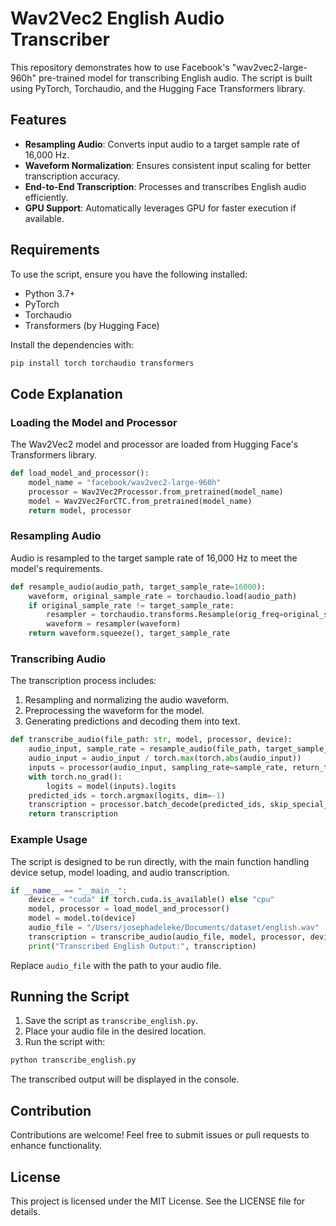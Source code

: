 # Wav2Vec2 English Audio Transcriber

This repository demonstrates how to use Facebook's "wav2vec2-large-960h" pre-trained model for transcribing English audio. The script is built using PyTorch, Torchaudio, and the Hugging Face Transformers library.

## Features
- **Resampling Audio**: Converts input audio to a target sample rate of 16,000 Hz.
- **Waveform Normalization**: Ensures consistent input scaling for better transcription accuracy.
- **End-to-End Transcription**: Processes and transcribes English audio efficiently.
- **GPU Support**: Automatically leverages GPU for faster execution if available.

## Requirements
To use the script, ensure you have the following installed:

- Python 3.7+
- PyTorch
- Torchaudio
- Transformers (by Hugging Face)

Install the dependencies with:
```bash
pip install torch torchaudio transformers
```

## Code Explanation

### Loading the Model and Processor
The Wav2Vec2 model and processor are loaded from Hugging Face's Transformers library.
```python
def load_model_and_processor():
    model_name = "facebook/wav2vec2-large-960h"
    processor = Wav2Vec2Processor.from_pretrained(model_name)
    model = Wav2Vec2ForCTC.from_pretrained(model_name)
    return model, processor
```

### Resampling Audio
Audio is resampled to the target sample rate of 16,000 Hz to meet the model's requirements.
```python
def resample_audio(audio_path, target_sample_rate=16000):
    waveform, original_sample_rate = torchaudio.load(audio_path)
    if original_sample_rate != target_sample_rate:
        resampler = torchaudio.transforms.Resample(orig_freq=original_sample_rate, new_freq=target_sample_rate)
        waveform = resampler(waveform)
    return waveform.squeeze(), target_sample_rate
```

### Transcribing Audio
The transcription process includes:
1. Resampling and normalizing the audio waveform.
2. Preprocessing the waveform for the model.
3. Generating predictions and decoding them into text.

```python
def transcribe_audio(file_path: str, model, processor, device):
    audio_input, sample_rate = resample_audio(file_path, target_sample_rate=16000)
    audio_input = audio_input / torch.max(torch.abs(audio_input))
    inputs = processor(audio_input, sampling_rate=sample_rate, return_tensors="pt", padding=True).input_values.to(device)
    with torch.no_grad():
        logits = model(inputs).logits
    predicted_ids = torch.argmax(logits, dim=-1)
    transcription = processor.batch_decode(predicted_ids, skip_special_tokens=True)[0]
    return transcription
```

### Example Usage
The script is designed to be run directly, with the main function handling device setup, model loading, and audio transcription.
```python
if __name__ == "__main__":
    device = "cuda" if torch.cuda.is_available() else "cpu"
    model, processor = load_model_and_processor()
    model = model.to(device)
    audio_file = "/Users/josephadeleke/Documents/dataset/english.wav"
    transcription = transcribe_audio(audio_file, model, processor, device)
    print("Transcribed English Output:", transcription)
```

Replace `audio_file` with the path to your audio file.

## Running the Script
1. Save the script as `transcribe_english.py`.
2. Place your audio file in the desired location.
3. Run the script with:
```bash
python transcribe_english.py
```
The transcribed output will be displayed in the console.

## Contribution
Contributions are welcome! Feel free to submit issues or pull requests to enhance functionality.

## License
This project is licensed under the MIT License. See the LICENSE file for details.

